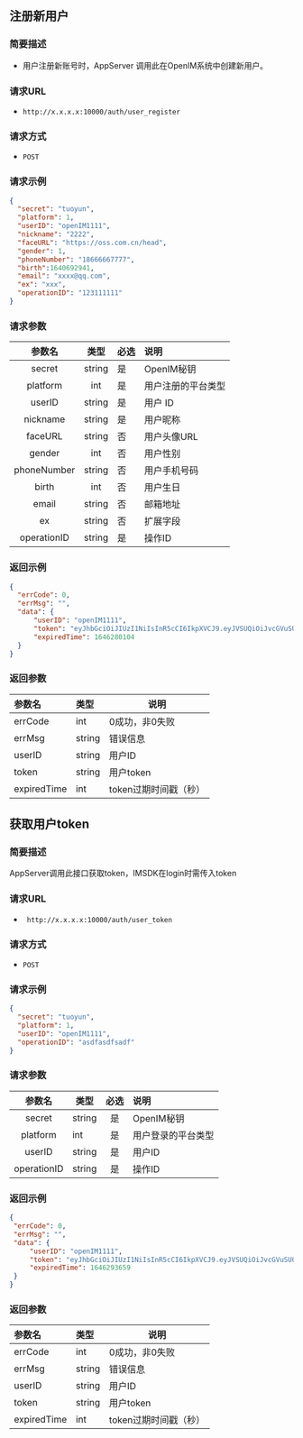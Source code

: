 ## 注册新用户

### **简要描述**

 - 用户注册新账号时，AppServer 调用此在OpenIM系统中创建新用户。

### **请求URL**


 - `http://x.x.x.x:10000/auth/user_register`


### **请求方式**


 - `POST`

### **请求示例**

  ```json
 {
    "secret": "tuoyun",
    "platform": 1,
    "userID": "openIM1111",
    "nickname": "2222",
    "faceURL": "https://oss.com.cn/head", 
    "gender": 1,
    "phoneNumber": "18666667777",
    "birth":1640692941,
    "email": "xxxx@qq.com",
    "ex": "xxx",
    "operationID": "123111111"
}
  ```

### **请求参数**

|   参数名    |  类型  | 必选 | 说明               |
| :---------: | :----: | ---- | :----------------- |
|   secret    | string | 是   | OpenIM秘钥         |
|  platform   |  int   | 是   | 用户注册的平台类型 |
|   userID    | string | 是   | 用户 ID            |
|  nickname   | string | 是   | 用户昵称           |
|   faceURL   | string | 否   | 用户头像URL        |
|   gender    |  int   | 否   | 用户性别           |
| phoneNumber | string | 否   | 用户手机号码       |
|    birth    |  int   | 否   | 用户生日           |
|    email    | string | 否   | 邮箱地址           |
|     ex      | string | 否   | 扩展字段           |
| operationID | string | 是   | 操作ID             |

### **返回示例**

  ```json
{
    "errCode": 0,
    "errMsg": "",
    "data": {
        "userID": "openIM1111",
        "token": "eyJhbGciOiJIUzI1NiIsInR5cCI6IkpXVCJ9.eyJVSUQiOiJvcGVuSU0xMTExIiwiUGxhdGZvcm0iOiJJT1MiLCJleHAiOjE2NDYyODAxMDQsIm5iZiI6MTY0NTY3NTMwNCwiaWF0IjoxNjQ1Njc1MzA0fQ.xhqmRBC3XpMwMQL2i3sRh6JArRZg1PFjFjRl9N1Kc9o",
        "expiredTime": 1646280104
    }
}
  ```

### **返回参数**

| 参数名      | 类型   | 说明                  |
| :---------- | :----- | --------------------- |
| errCode     | int    | 0成功，非0失败        |
| errMsg      | string | 错误信息              |
| userID      | string | 用户ID                |
| token       | string | 用户token             |
| expiredTime | int    | token过期时间戳（秒） |

## 获取用户token

### **简要描述**

AppServer调用此接口获取token，IMSDK在login时需传入token

### **请求URL**

-  ` http://x.x.x.x:10000/auth/user_token`


### **请求方式**

 -  `POST`

### **请求示例**

  ```json
 {
    "secret": "tuoyun",
    "platform": 1,
    "userID": "openIM1111",
    "operationID": "asdfasdfsadf"
}
  ```

### **请求参数**

|   参数名    | 类型   | 必选 | 说明               |
| :---------: | ------ | :--: | :----------------- |
|   secret    | string |  是  | OpenIM秘钥         |
|  platform   | int    |  是  | 用户登录的平台类型 |
|   userID    | string |  是  | 用户ID             |
| operationID | string |  是  | 操作ID             |

### **返回示例**

   ```json
{
    "errCode": 0,
    "errMsg": "",
    "data": {
        "userID": "openIM1111",
        "token": "eyJhbGciOiJIUzI1NiIsInR5cCI6IkpXVCJ9.eyJVSUQiOiJvcGVuSU0xMTExIiwiUGxhdGZvcm0iOiJJT1MiLCJleHAiOjE2NDYyOTM2NTksIm5iZiI6MTY0NTY4ODg1OSwiaWF0IjoxNjQ1Njg4ODU5fQ.C5v6RS6yAPh0-4ZeQHmKon1rwC2GmZfc09xYoi67SOM",
        "expiredTime": 1646293659
    }
}
   ```

### **返回参数**

| 参数名      | 类型   | 说明                  |
| :---------- | :----- | --------------------- |
| errCode     | int    | 0成功，非0失败        |
| errMsg      | string | 错误信息              |
| userID      | string | 用户ID                |
| token       | string | 用户token             |
| expiredTime | int    | token过期时间戳（秒） |

